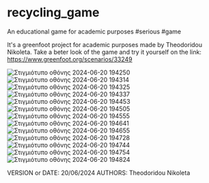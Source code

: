# recycling_game
An educational game for academic purposes #serious #game

It's a greenfoot project for academic purposes made by Theodoridou Nikoleta.
Take a beter look of the game and try it yourself on the link:
[https://www.greenfoot.org/scenarios/33249 ](https://www.greenfoot.org/scenarios/33527)

![Στιγμιότυπο οθόνης 2024-06-20 194250](https://github.com/NikolTh/recycling_game/assets/69169766/26a12f5b-d983-49ed-b896-b4825a64c100)
![Στιγμιότυπο οθόνης 2024-06-20 194314](https://github.com/NikolTh/recycling_game/assets/69169766/fc784b3f-7087-49de-83f7-31d4d39d9718)
![Στιγμιότυπο οθόνης 2024-06-20 194325](https://github.com/NikolTh/recycling_game/assets/69169766/9f25e083-421a-4f1d-80db-65d94212ffac)
![Στιγμιότυπο οθόνης 2024-06-20 194337](https://github.com/NikolTh/recycling_game/assets/69169766/3fd64843-f4da-4e5e-b92d-ead0d371a295)
![Στιγμιότυπο οθόνης 2024-06-20 194453](https://github.com/NikolTh/recycling_game/assets/69169766/9a90d192-162b-4b0c-8352-f6d469bf3f8c)
![Στιγμιότυπο οθόνης 2024-06-20 194505](https://github.com/NikolTh/recycling_game/assets/69169766/3398045d-1ecb-4bed-afe7-60ec4aa84272)
![Στιγμιότυπο οθόνης 2024-06-20 194555](https://github.com/NikolTh/recycling_game/assets/69169766/e998f108-a3d7-46cc-800f-110c298a0204)
![Στιγμιότυπο οθόνης 2024-06-20 194641](https://github.com/NikolTh/recycling_game/assets/69169766/f40fac9e-e07f-474a-93e9-5ecf336769a6)
![Στιγμιότυπο οθόνης 2024-06-20 194655](https://github.com/NikolTh/recycling_game/assets/69169766/7b01cb3d-8f91-4b5f-b345-0a277068fe98)
![Στιγμιότυπο οθόνης 2024-06-20 194728](https://github.com/NikolTh/recycling_game/assets/69169766/9773bd3f-b6d2-4bbc-8ed4-2339f19609cc)
![Στιγμιότυπο οθόνης 2024-06-20 194744](https://github.com/NikolTh/recycling_game/assets/69169766/f499edb7-b02c-4a67-98b0-b89f0bcfc023)
![Στιγμιότυπο οθόνης 2024-06-20 194754](https://github.com/NikolTh/recycling_game/assets/69169766/b4b3ce15-a810-446d-ada4-ccd66298f6b9)
![Στιγμιότυπο οθόνης 2024-06-20 194824](https://github.com/NikolTh/recycling_game/assets/69169766/b5b817b9-3119-42bc-977e-f3f441da4efd)

VERSION or DATE: 20/06/2024
AUTHORS: Theodoridou Nikoleta
